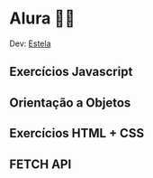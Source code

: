 ﻿# Alura 	👩‍💻

Dev: [Estela](https://github.com/ste2021)

## Exercícios Javascript 

## Orientação a Objetos

## Exercícios HTML + CSS

## FETCH API



